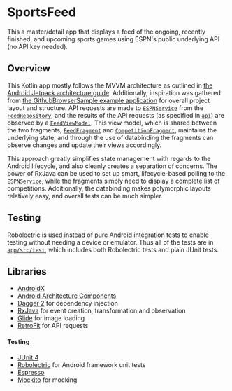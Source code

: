 # SportsFeed

This a master/detail app that displays a feed of the ongoing, recently finished, and upcoming sports games using ESPN's
public underlying API (no API key needed).

## Overview

This Kotlin app mostly follows the MVVM architecture as outlined in
[the Android Jetpack architecture guide](https://developer.android.com/jetpack/docs/guide).
Additionally, inspiration was gathered from
[the GithubBrowserSample example application](https://github.com/googlesamples/android-architecture-components/tree/master/GithubBrowserSample)
for overall project layout and structure.
API requests are made to
[`ESPNService`](app/src/main/java/com/alexvanyo/sportsfeed/api/ESPNService.kt)
from the
[`FeedRepository`](app/src/main/java/com/alexvanyo/sportsfeed/repository/FeedRepository.kt),
and the results of the API requests (as specified in
[`api`](app/src/main/java/com/alexvanyo/sportsfeed/api))
are observed by a
[`FeedViewModel`](app/src/main/java/com/alexvanyo/sportsfeed/viewmodel/FeedViewModel.kt).
This view model, which is shared between the two fragments,
[`FeedFragment`](app/src/main/java/com/alexvanyo/sportsfeed/ui/FeedFragment.kt)
and
[`CompetitionFragment`](app/src/main/java/com/alexvanyo/sportsfeed/ui/CompetitionFragment.kt),
maintains the underlying state, and through the use of databinding the fragments can observe changes and update their
views accordingly.

This approach greatly simplifies state management with regards to the Android lifecycle, and also cleanly creates a
separation of concerns.
The power of RxJava can be used to set up smart, lifecycle-based polling to the
[`ESPNService`](app/src/main/java/com/alexvanyo/sportsfeed/api/ESPNService.kt),
while the fragments simply need to display a complete list of competitions.
Additionally, the databinding makes polymorphic layouts relatively easy, and overall tests can be much simpler.

## Testing
Robolectric is used instead of pure Android integration tests to enable testing without needing a device or emulator.
Thus all of the tests are in [`app/src/test`](app/src/test), which includes both Robolectric tests and plain JUnit
tests.

## Libraries

- [AndroidX](https://developer.android.com/jetpack/androidx)
- [Android Architecture Components](https://developer.android.com/topic/libraries/architecture)
- [Dagger 2](https://google.github.io/dagger/) for dependency injection
- [RxJava](https://github.com/ReactiveX/RxJava) for event creation, transformation and observation
- [Glide](https://github.com/bumptech/glide) for image loading
- [RetroFit](https://square.github.io/retrofit/) for API requests

#### Testing

- [JUnit 4](https://junit.org/junit4/)
- [Robolectric](http://robolectric.org/) for Android framework unit tests
- [Espresso](https://developer.android.com/training/testing/espresso)
- [Mockito](https://site.mockito.org/) for mocking